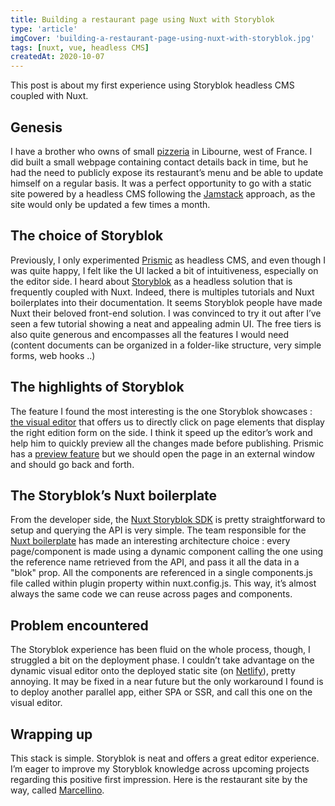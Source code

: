 ```yaml
---
title: Building a restaurant page using Nuxt with Storyblok
type: 'article'
imgCover: 'building-a-restaurant-page-using-nuxt-with-storyblok.jpg'
tags: [nuxt, vue, headless CMS]
createdAt: 2020-10-07
---
```


This post is about my first experience using Storyblok headless CMS coupled with Nuxt.
<!--more-->

## Genesis

I have a brother who owns of small [pizzeria](http://marcellino.net) in Libourne, west of France. I did built a small webpage containing contact details back in time, but he had the need to publicly expose its restaurant’s menu and be able to update himself on a regular basis. It was a perfect opportunity to go with a static site powered by a headless CMS following the [Jamstack](https://jamstack.org/) approach, as the site would only be updated a few times a month. 

## The choice of Storyblok

Previously, I only experimented [Prismic](https://prismic.io/) as headless CMS, and even though I was quite happy, I felt like the UI lacked a bit of intuitiveness, especially on the editor side. I heard about [Storyblok](https://www.storyblok.com/) as a headless solution that is frequently coupled with Nuxt. Indeed, there is multiples tutorials and Nuxt boilerplates into their documentation. It seems Storyblok people have made Nuxt their beloved front-end solution. I was convinced to try it out after I’ve seen a few tutorial showing a neat and appealing admin UI. The free tiers is also quite generous and encompasses all the features I would need (content documents can be organized in a folder-like structure, very simple forms, web hooks ..)

## The highlights of Storyblok

The feature I found the most interesting is the one Storyblok showcases : [the visual editor](https://www.storyblok.com/docs/the-editor) that offers us to directly click on page elements that display the right edition form on the side. I think it speed up the editor’s work and help him to quickly preview all the changes made before publishing. Prismic has a [preview feature](https://user-guides.prismic.io/en/articles/781294-how-to-set-up-a-preview) but we should open the page in an external window and should go back and forth.

## The Storyblok’s Nuxt boilerplate

From the developer side, the [Nuxt Storyblok SDK](https://github.com/storyblok/storyblok-nuxt) is pretty straightforward to setup and querying the API is very simple. The team responsible for the [Nuxt boilerplate](https://github.com/storyblok/storyblok-nuxt) has made an interesting architecture choice : every page/component is made using a dynamic component calling the one using the reference name retrieved from the API, and pass it all the data in a "blok" prop. All the components are referenced in a single components.js file called within plugin property within nuxt.config.js. This way, it’s almost always the same code we can reuse across pages and components.

## Problem encountered

The Storyblok experience has been fluid on the whole process, though, I struggled a bit on the deployment phase. I couldn’t take advantage on the dynamic visual editor onto the deployed static site (on [Netlify](http://netlify.com/)), pretty annoying.  It may be fixed in a near future but the only workaround I found is to deploy another parallel app, either SPA or SSR, and call this one on the visual editor.

## Wrapping up

This stack is simple. Storyblok is neat and offers a great editor experience. I’m eager to improve my Storyblok knowledge across upcoming projects regarding this positive first impression. Here is the restaurant site by the way, called [Marcellino](http://marcellino.net).